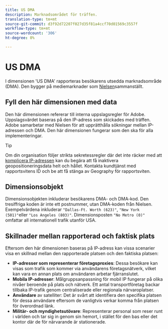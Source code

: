 ```yaml
---
title: US DMA
description: Marknadsområdet för träffen.
translation-type: tm+mt
source-git-commit: d3f92d72207f027d35f81a4ccf70d01569c3557f
workflow-type: tm+mt
source-wordcount: '306'
ht-degree: 0%

---
```



# US DMA

I dimensionen &#39;US DMA&#39; rapporteras besökarens utsedda marknadsområde (DMA). Den bygger på mediemarknader som [Nielsen](https://www.nielsen.com/us/en/intl-campaigns/dma-maps/)sammanställt.

## Fyll den här dimensionen med data

Den här dimensionen refererar till interna uppslagsregler för Adobe. Uppslagsvärdet baseras på den IP-adress som skickades med träffen. Adobe samarbetar med Nielsen för att upprätthålla sökningar mellan IP-adressen och DMA. Den här dimensionen fungerar som den ska för alla implementeringar.

>[!TIP]
>
>Om din organisation följer strikta sekretessregler där det inte räcker med att [komplicera IP-adressen](/help/admin/admin/general-acct-settings-admin.md) kan du begära att få inaktivera geopositioneringsdata helt och hållet. Kontakta kundtjänst med rapportsvitens ID och be att få stänga av Geography för rapportsviten.

## Dimensionsobjekt

Dimensionsobjekten inkluderar besökarens DMA- och DMA-kod. Den tresiffriga koden är inte ett postnummer, utan DMA-koden från Nielsen. Exempelvärdena inkluderar `"Dallas-Ft. Worth (623)"`, `"New York (501)"`eller `"Los Angeles (803)"`. Dimensionsposten `"No Metro (0)"` omfattar all internationell trafik utanför USA.

## Skillnader mellan rapporterad och faktisk plats

Eftersom den här dimensionen baseras på IP-adress kan vissa scenarier visa en skillnad mellan den rapporterade platsen och den faktiska platsen:

* **IP-adresser som representerar företagsproxies**: Dessa besökare kan visas som trafik som kommer via användarens företagsnätverk, vilket kan vara en annan plats om användaren arbetar fjärranslutet.
* **Mobila IP-adresser**: Målgruppsanpassning för mobil IP fungerar på olika nivåer beroende på plats och nätverk. Ett antal transportföretag backar tillbaka IP-trafik genom centraliserade eller regionala närvaroplatser.
* **Användare** av satelliter: Det är svårt att identifiera den specifika platsen för dessa användare eftersom de vanligtvis verkar komma från platsen för överordnad länk.
* **Militär- och myndighetsutövare**: Representerar personal som reser runt i världen och tar sig in genom sin hemort, i stället för den bas eller det kontor där de för närvarande är stationerade.
